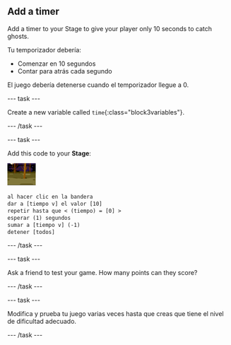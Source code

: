 ## Add a timer

Add a timer to your Stage to give your player only 10 seconds to catch ghosts.

Tu temporizador debería:

+ Comenzar en 10 segundos
+ Contar para atrás cada segundo

El juego debería detenerse cuando el temporizador llegue a 0.

\--- task \---

Create a new variable called `time`{:class="block3variables"}.

\--- /task \---

\--- task \---

Add this code to your **Stage**:

![icono de fondo](images/ghost-backdrop.png)

```blocks3
al hacer clic en la bandera
dar a [tiempo v] el valor [10]
repetir hasta que < (tiempo) = [0] >
esperar (1) segundos
sumar a [tiempo v] (-1)
detener [todos]
```

\--- /task \---

\--- task \---

Ask a friend to test your game. How many points can they score?

\--- /task \---

\--- task \---

Modifica y prueba tu juego varias veces hasta que creas que tiene el nivel de dificultad adecuado.

\--- /task \---